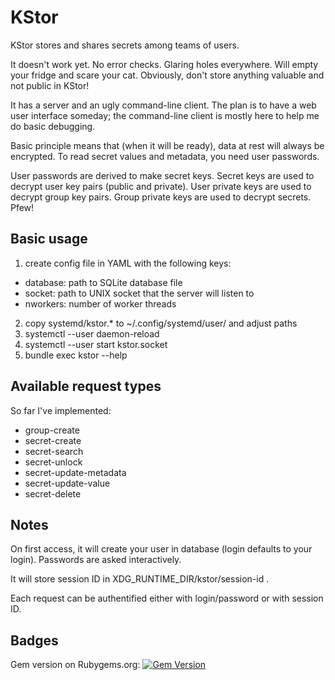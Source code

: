 # KStor

KStor stores and shares secrets among teams of users.

It doesn't work yet. No error checks. Glaring holes everywhere. Will empty your
fridge and scare your cat. Obviously, don't store anything valuable and not
public in KStor!

It has a server and an ugly command-line client. The plan is to have a web user
interface someday; the command-line client is mostly here to help me do basic
debugging.

Basic principle means that (when it will be ready), data at rest will always be
encrypted. To read secret values and metadata, you need user passwords.

User passwords are derived to make secret keys. Secret keys are used to decrypt
user key pairs (public and private). User private keys are used to decrypt
group key pairs. Group private keys are used to decrypt secrets. Pfew!

## Basic usage

1. create config file in YAML with the following keys:
  * database: path to SQLite database file
  * socket: path to UNIX socket that the server will listen to
  * nworkers: number of worker threads
2. copy systemd/kstor.* to ~/.config/systemd/user/ and adjust paths
3. systemctl --user daemon-reload
4. systemctl --user start kstor.socket
5. bundle exec kstor --help

## Available request types

So far I've implemented:
* group-create
* secret-create
* secret-search
* secret-unlock
* secret-update-metadata
* secret-update-value
* secret-delete

## Notes

On first access, it will create your user in database (login defaults to your
login). Passwords are asked interactively.

It will store session ID in XDG_RUNTIME_DIR/kstor/session-id .

Each request can be authentified either with login/password or with session ID.

## Badges

Gem version on Rubygems.org: [![Gem Version](https://badge.fury.io/rb/kstor.svg)](https://badge.fury.io/rb/kstor)
